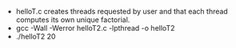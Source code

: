 - helloT.c creates threads requested by user and that each thread computes its own unique factorial.
- gcc -Wall -Werror helloT2.c -lpthread -o helloT2
- ./helloT2 20

